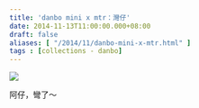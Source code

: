 ```yaml
---
title: 'danbo mini x mtr：灣仔'
date: 2014-11-13T11:00:00.000+08:00
draft: false
aliases: [ "/2014/11/danbo-mini-x-mtr.html" ]
tags : [collections - danbo]
---
```


[![](https://3.bp.blogspot.com/-SUBVvhNtxII/XE28z_QdsYI/AAAAAAAAHwI/IAFQ7-wJH38VDb2e4gDlNiEtjqlxbncpQCLcBGAs/s640/5.jpg)](https://3.bp.blogspot.com/-SUBVvhNtxII/XE28z_QdsYI/AAAAAAAAHwI/IAFQ7-wJH38VDb2e4gDlNiEtjqlxbncpQCLcBGAs/s1600/5.jpg)

阿仔，彎了～